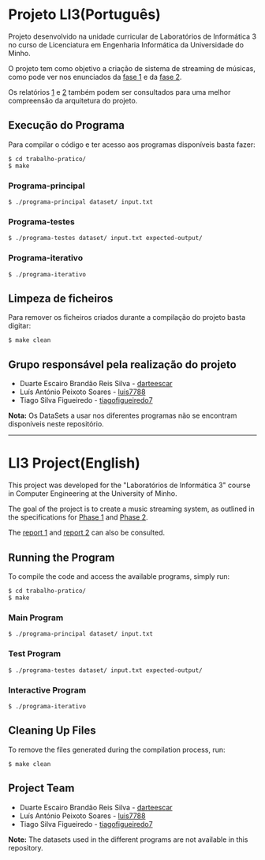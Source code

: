 # Projeto LI3(Português)

Projeto desenvolvido na unidade curricular de Laboratórios de Informática 3 no curso de Licenciatura em Engenharia Informática da Universidade do Minho.

O projeto tem como objetivo a criação de sistema de streaming de músicas, como pode ver nos enunciados da [fase 1](Enunciado-Fase1.pdf) e da [fase 2](Enunciado-Fase2.pdf).

Os relatórios [1](relatorio-fase1.pdf) e [2](relatorio-fase2.pdf) também podem ser consultados para uma melhor compreensão da arquitetura do projeto.

## Execução do Programa

Para compilar o código e ter acesso aos programas disponíveis basta fazer: 

```console
$ cd trabalho-pratico/
$ make
```

### Programa-principal

```console
$ ./programa-principal dataset/ input.txt
```

### Programa-testes

```console
$ ./programa-testes dataset/ input.txt expected-output/
```

### Programa-iterativo

```console
$ ./programa-iterativo
```

## Limpeza de ficheiros

Para remover os ficheiros criados durante a compilação do projeto basta digitar:

```console
$ make clean
```

## Grupo responsável pela realização do projeto

* Duarte Escairo Brandão Reis Silva - [darteescar](https://github.com/darteescar)
* Luís António Peixoto Soares - [luis7788](https://github.com/luis7788)
* Tiago Silva Figueiredo - [tiagofigueiredo7](https://github.com/tiagofigueiredo7)

**Nota:** Os DataSets a usar nos diferentes programas não se encontram disponíveis neste repositório.

---

# LI3 Project(English)

This project was developed for the "Laboratórios de Informática 3" course in Computer Engineering at the University of Minho.

The goal of the project is to create a music streaming system, as outlined in the specifications for [Phase 1](Enunciado-Fase1.pdf) and [Phase 2](Enunciado-Fase2.pdf).

The [report 1](relatorio-fase1.pdf) and [report 2](relatorio-fase2.pdf) can also be consulted.

## Running the Program

To compile the code and access the available programs, simply run:

```console
$ cd trabalho-pratico/
$ make
```

### Main Program

```console
$ ./programa-principal dataset/ input.txt
```

### Test Program

```console
$ ./programa-testes dataset/ input.txt expected-output/
```

### Interactive Program

```console
$ ./programa-iterativo
```

## Cleaning Up Files

To remove the files generated during the compilation process, run:

```console
$ make clean
```

## Project Team

* Duarte Escairo Brandão Reis Silva - [darteescar](https://github.com/darteescar)
* Luís António Peixoto Soares - [luis7788](https://github.com/luis7788)
* Tiago Silva Figueiredo - [tiagofigueiredo7](https://github.com/tiagofigueiredo7)

**Note:** The datasets used in the different programs are not available in this repository.



